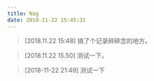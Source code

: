 ```yaml
---
title: Nag
date: 2018-11-22 15:45:31
---
```


> [2018.11.22 15:48] 搞了个记录碎碎念的地方。

> [2018.11.22 15.50] 测试一下。



> [2018-11-22 21:49] 测试一下
